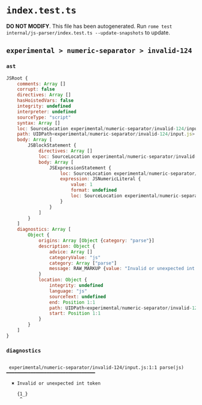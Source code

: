 # `index.test.ts`

**DO NOT MODIFY**. This file has been autogenerated. Run `rome test internal/js-parser/index.test.ts --update-snapshots` to update.

## `experimental > numeric-separator > invalid-124`

### `ast`

```javascript
JSRoot {
	comments: Array []
	corrupt: false
	directives: Array []
	hasHoistedVars: false
	integrity: undefined
	interpreter: undefined
	sourceType: "script"
	syntax: Array []
	loc: SourceLocation experimental/numeric-separator/invalid-124/input.js 1:0-2:0
	path: UIDPath<experimental/numeric-separator/invalid-124/input.js>
	body: Array [
		JSBlockStatement {
			directives: Array []
			loc: SourceLocation experimental/numeric-separator/invalid-124/input.js 1:0-1:4
			body: Array [
				JSExpressionStatement {
					loc: SourceLocation experimental/numeric-separator/invalid-124/input.js 1:1-1:3
					expression: JSNumericLiteral {
						value: 1
						format: undefined
						loc: SourceLocation experimental/numeric-separator/invalid-124/input.js 1:1-1:3
					}
				}
			]
		}
	]
	diagnostics: Array [
		Object {
			origins: Array [Object {category: "parse"}]
			description: Object {
				advice: Array []
				categoryValue: "js"
				category: Array ["parse"]
				message: RAW_MARKUP {value: "Invalid or unexpected int token"}
			}
			location: Object {
				integrity: undefined
				language: "js"
				sourceText: undefined
				end: Position 1:1
				path: UIDPath<experimental/numeric-separator/invalid-124/input.js>
				start: Position 1:1
			}
		}
	]
}
```

### `diagnostics`

```

 experimental/numeric-separator/invalid-124/input.js:1:1 parse(js) ━━━━━━━━━━━━━━━━━━━━━━━━━━━━━━━━━

  ✖ Invalid or unexpected int token

    {1_}
     ^


```
